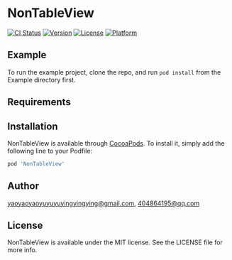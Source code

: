 # NonTableView

[![CI Status](https://img.shields.io/travis/yaoyaoyaoyuyuyuyingyingying@gmail.com/NonTableView.svg?style=flat)](https://travis-ci.org/yaoyaoyaoyuyuyuyingyingying@gmail.com/NonTableView)
[![Version](https://img.shields.io/cocoapods/v/NonTableView.svg?style=flat)](https://cocoapods.org/pods/NonTableView)
[![License](https://img.shields.io/cocoapods/l/NonTableView.svg?style=flat)](https://cocoapods.org/pods/NonTableView)
[![Platform](https://img.shields.io/cocoapods/p/NonTableView.svg?style=flat)](https://cocoapods.org/pods/NonTableView)

## Example

To run the example project, clone the repo, and run `pod install` from the Example directory first.

## Requirements

## Installation

NonTableView is available through [CocoaPods](https://cocoapods.org). To install
it, simply add the following line to your Podfile:

```ruby
pod 'NonTableView'
```

## Author

yaoyaoyaoyuyuyuyingyingying@gmail.com, 404864195@qq.com

## License

NonTableView is available under the MIT license. See the LICENSE file for more info.
